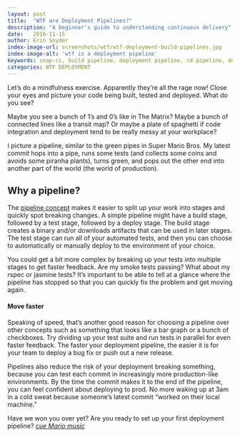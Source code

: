 ```yaml
---
layout: post
title:  "WTF are Deployment Pipelines?"
description: "A beginner's guide to understanding continuous delivery"
date:   2016-11-15
author: Erin Snyder
index-image-url: screenshots/wtf/wtf-deployment-build-pipelines.jpg
index-image-alt: 'wtf is a deployment pipeline'
keywords: snap-ci, build pipeline, deployment pipeline, cd pipeline, deploy software
categories: WTF DEPLOYMENT
---
```



Let’s do a mindfulness exercise. Apparently they’re all the rage now! Close your eyes and picture your code being built, tested and deployed. What do you see?

Maybe you see a bunch of 1’s and 0’s like in The Matrix? Maybe a bunch of connected lines like a transit map? Or maybe a plate of spaghetti if code integration and deployment tend to be really messy at your workplace?

I picture a pipeline, similar to the green pipes in Super Mario Bros. My latest commit hops into a pipe, runs some tests (and collects some coins and avoids some piranha plants), turns green, and pops out the other end into another part of the world (the world of production).

## Why a pipeline?

The [pipeline concept](https://www.amazon.com/dp/0321601912) makes it easier to split up your work into stages and quickly spot breaking changes. A simple pipeline might have a build stage, followed by a test stage, followed by a deploy stage. The build stage creates a binary and/or downloads artifacts that can be used in later stages. The test stage can run all of your automated tests, and then you can choose to automatically or manually deploy to the environment of your choice.

You could get a bit more complex by breaking up your tests into multiple stages to get faster feedback. Are my smoke tests passing? What about my rspec or jasmine tests? It’s important to be able to tell at a glance where the pipeline has stopped so that you can quickly fix the problem and get moving again.

#### Move faster

Speaking of speed, that’s another good reason for choosing a pipeline over other concepts such as something that looks like a bar graph or a bunch of checkboxes. Try dividing up your test suite and run tests in parallel for even faster feedback. The faster your deployment pipeline, the easier it is for your team to deploy a bug fix or push out a new release.

Pipelines also reduce the risk of your deployment breaking something, because you can test each commit in increasingly more production-like environments. By the time the commit makes it to the end of the pipeline, you can feel confident about deploying to prod. No more waking up at 3am in a cold sweat because someone’s latest commit “worked on their local machine.”

Have we won you over yet? Are you ready to set up your first deployment pipeline? [*cue Mario music*](https://youtu.be/N9Lgapjt7hE)
